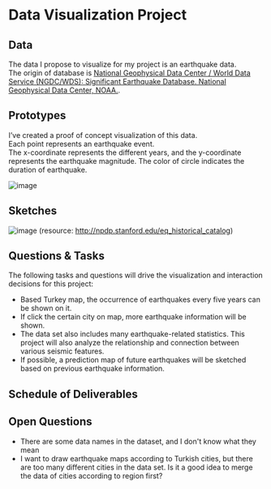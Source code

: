# Data Visualization Project

## Data

The data I propose to visualize for my project is an earthquake data.</br>
The origin of database is [National Geophysical Data Center / World Data Service (NGDC/WDS): Significant Earthquake Database. National Geophysical Data Center, NOAA.](https://www.ngdc.noaa.gov/nndc/struts/form?t=101650&s=1&d=1).</br>


## Prototypes

I’ve created a proof of concept visualization of this data. </br>
Each point represents an earthquake event.</br>
The x-coordinate represents the different years, and the y-coordinate represents the earthquake magnitude. The color of circle indicates the duration of earthquake.

![image](https://user-images.githubusercontent.com/37562094/66102481-81564500-e580-11e9-8ea6-4d6bece3957e.png)

## Sketches

![image](https://user-images.githubusercontent.com/37562094/66104371-5c64d080-e586-11e9-8b41-4891a478a0d5.png)
(resource: http://npdp.stanford.edu/eq_historical_catalog)

## Questions & Tasks

The following tasks and questions will drive the visualization and interaction decisions for this project:

 * Based Turkey map, the occurrence of earthquakes every five years can be shown on it.
 * If click the certain city on map, more earthquake information will be shown.
 * The data set also includes many earthquake-related statistics. This project will also analyze the relationship and connection between various seismic features.
 * If possible, a prediction map of future earthquakes will be sketched based on previous earthquake information.

## Schedule of Deliverables



## Open Questions
 * There are some data names in the dataset, and I don't know what they mean 
 * I want to draw earthquake maps according to Turkish cities, but there are too many different cities in the data set. Is it a good idea to merge the data of cities according to region first?
